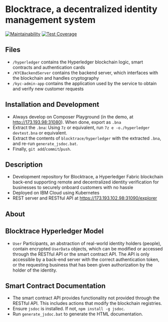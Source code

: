 # Blocktrace, a decentralized identity management system

[![Maintainability](https://api.codeclimate.com/v1/badges/1ba7f24417c42950f78e/maintainability)](https://codeclimate.com/github/joel-huang/blocktrace/maintainability)
[![Test Coverage](https://api.codeclimate.com/v1/badges/1ba7f24417c42950f78e/test_coverage)](https://codeclimate.com/github/joel-huang/blocktrace/test_coverage)   


## Files
* `/hyperledger` contains the Hyperledger blockchain logic, smart contracts and authentication cards
* `/KYCBackendServer` contains the backend server, which interfaces with the blockchain and handles cryptography
* `/kyc-admin-app` contains the application used by the service to obtain and verify new customer requests

## Installation and Development
* Always develop on Composer Playground (in the demo, at http://173.193.98:31080). When done, export as `.bna`
* Extract the `.bna`: Using `7z` or equivalent, run `7z e -o./hyperledger devtest.bna` or equivalent.
* Extract the contents of `blocktrace/hyperledger` with the extracted `.bna`, and re-run `generate_jsdoc.bat`.
* Finally, `git add`/`commit`/`push`.

## Description
* Development repository for Blocktrace, a Hyperledger Fabric blockchain back-end supporting remote and decentralized identity verification for businesses to securely onboard customers with no hassle
* Deployed on IBM Cloud using Kubernetes
* REST server and RESTful API at https://173.193.102.98:31090/explorer

## About 

## Blocktrace Hyperledger Model
* `User` Participants, an abstraction of real-world identity holders (people), contain encrypted `UserData` objects, which can be modified or accessed through the RESTful API or the smart contract API. The API is only accessible by a back-end server with the correct authentication token, or the requesting business that has been given authorization by the holder of the identity.

## Smart Contract Documentation
* The smart contract API provides functionality not provided through the RESTful API. This includes actions that modify the blockchain registries.
* Ensure `jsdoc` is installed. If not, `npm install -g jsdoc`.
* Run `generate_jsdoc.bat` to generate the HTML documentation.
